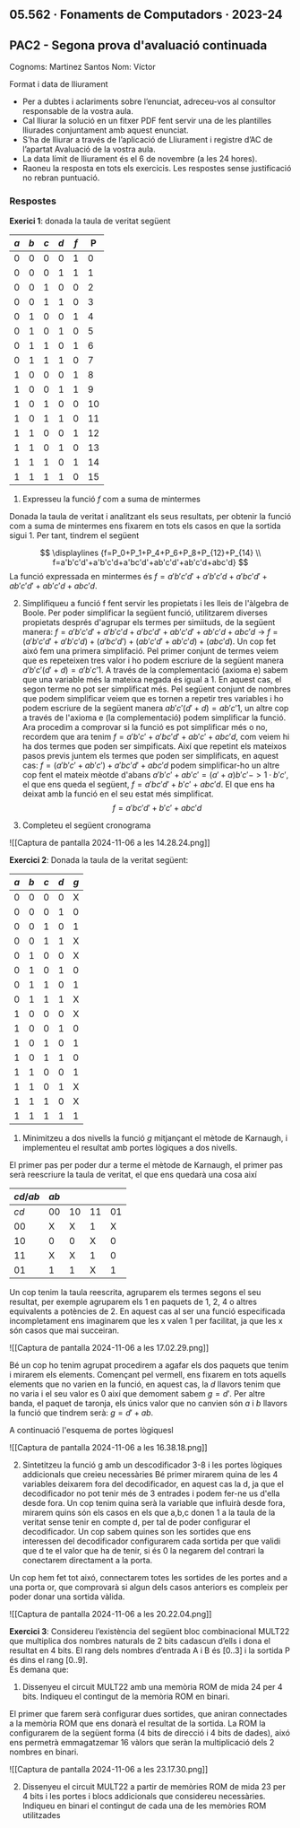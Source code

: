 ## 05.562 · Fonaments de Computadors · 2023-24  
## PAC2 - Segona prova d'avaluació continuada  

Cognoms: Martinez Santos
Nom: Víctor

Format i data de lliurament  
- Per a dubtes i aclariments sobre l’enunciat, adreceu-vos al consultor responsable de la vostra aula. 
- Cal lliurar la solució en un fitxer PDF fent servir una de les plantilles lliurades conjuntament amb aquest enunciat.
- S’ha de lliurar a través de l’aplicació de Lliurament i registre d’AC de l’apartat Avaluació de la vostra aula. 
- La data límit de lliurament és el 6 de novembre (a les 24 hores).  
- Raoneu la resposta en tots els exercicis. Les respostes sense justificació no rebran puntuació.  
### Respostes

**Exerici 1**: donada la taula de veritat següent


| $a$ | $b$ | $c$ | $d$ | $f$ | P   |
| --- | --- | --- | --- | --- | --- |
| 0   | 0   | 0   | 0   | 1   | 0   |
| 0   | 0   | 0   | 1   | 1   | 1   |
| 0   | 0   | 1   | 0   | 0   | 2   |
| 0   | 0   | 1   | 1   | 0   | 3   |
| 0   | 1   | 0   | 0   | 1   | 4   |
| 0   | 1   | 0   | 1   | 0   | 5   |
| 0   | 1   | 1   | 0   | 1   | 6   |
| 0   | 1   | 1   | 1   | 0   | 7   |
| 1   | 0   | 0   | 0   | 1   | 8   |
| 1   | 0   | 0   | 1   | 1   | 9   |
| 1   | 0   | 1   | 0   | 0   | 10  |
| 1   | 0   | 1   | 1   | 0   | 11  |
| 1   | 1   | 0   | 0   | 1   | 12  |
| 1   | 1   | 0   | 1   | 0   | 13  |
| 1   | 1   | 1   | 0   | 1   | 14  |
| 1   | 1   | 1   | 1   | 0   | 15  |
1.  Expresseu la funció $f$ com a suma de mintermes

Donada la taula de veritat i analitzant els seus resultats, per obtenir la funció com a suma de mintermes ens fixarem en tots els casos en que la sortida sigui 1. Per tant, tindrem el següent

$$
\displaylines {f=P_0+P_1+P_4+P_6+P_8+P_{12}+P_{14} \\ f=a'b'c'd'+a'b'c'd+a'bc'd'+ab'c'd'+ab'c'd+abc'd}
$$
La funció expressada en mintermes és $f=a'b'c'd'+a'b'c'd+a'bc'd'+ab'c'd'+ab'c'd+abc'd$.

2. Simplifiqueu a funció f fent servir les propietats i les lleis de l'àlgebra de Boole.
Per poder simplificar la següent funció, utilitzarem diverses propietats després d'agrupar els termes per simiituds, de la següent manera:  $f=a'b'c'd'+a'b'c'd+a'bc'd'+ab'c'd'+ab'c'd+abc'd$ -> $f=(a'b'c'd'+a'b'c'd)+(a'bc'd')+(ab'c'd'+ab'c'd)+(abc'd)$. Un cop fet aixó fem una primera simplifació. Pel primer conjunt de termes veiem que es repeteixen tres valor i ho podem escriure de la següent manera $a'b'c'(d'+d)=a'b'c'1$. A través de la complementació (axioma e) sabem que una variable més la mateixa negada és igual a 1.  En aquest cas, el segon terme no pot ser simplificat més. Pel següent conjunt de nombres que podem simplificar veiem que es tornen a repetir tres variables i ho podem escriure de la següent manera $ab'c'(d'+d)=ab'c'1$, un altre cop a través de l'axioma e (la complementació) podem simplificar la funció. Ara procedim a comprovar si la funció es pot simplificar més o no, recordem que ara tenim $f=a'b'c'+a'bc'd'+ab'c'+abc'd$, com veiem hi ha dos termes que poden ser simpificats. Així que repetint els mateixos pasos previs juntem els termes que poden ser simplificats, en aquest cas: $f=(a'b'c'+ab'c')+a'bc'd'+abc'd$ podem simplificar-ho un altre cop fent el mateix mèotde d'abans $a'b'c'+ab'c'=(a'+a)b'c'->1·b'c'$, el que ens queda el següent, $f=a'bc'd'+b'c'+abc'd$. El que ens ha deixat amb la funció en el seu estat més simplificat. 
$$f=a'bc'd'+b'c'+abc'd$$

3. Completeu el següent cronograma


![[Captura de pantalla 2024-11-06 a les 14.28.24.png]]


**Exercici 2**: Donada la taula de la veritat següent:

| $a$ | $b$ | $c$ | $d$ | $g$ |
| --- | --- | --- | --- | --- |
| 0   | 0   | 0   | 0   | X   |
| 0   | 0   | 0   | 1   | 0   |
| 0   | 0   | 1   | 0   | 1   |
| 0   | 0   | 1   | 1   | X   |
| 0   | 1   | 0   | 0   | X   |
| 0   | 1   | 0   | 1   | 0   |
| 0   | 1   | 1   | 0   | 1   |
| 0   | 1   | 1   | 1   | X   |
| 1   | 0   | 0   | 0   | X   |
| 1   | 0   | 0   | 1   | 0   |
| 1   | 0   | 1   | 0   | 1   |
| 1   | 0   | 1   | 1   | 0   |
| 1   | 1   | 0   | 0   | 1   |
| 1   | 1   | 0   | 1   | X   |
| 1   | 1   | 1   | 0   | X   |
| 1   | 1   | 1   | 1   | 1   |

1. Minimitzeu a dos nivells la funció $g$ mitjançant el mètode de Karnaugh, i implementeu el resultat amb portes lògiques a dos nivells.


El primer pas per poder dur a terme el mètode de Karnaugh, el primer pas serà reescriure la taula de veritat, el que ens quedarà una cosa així

| $cd/ab$ | $ab$ |     |     |     |
| ------- | ---- | --- | --- | --- |
| $cd$    | 00   | 10  | 11  | 01  |
| 00      | X    | X   | 1   | X   |
| 10      | 0    | 0   | X   | 0   |
| 11      | X    | X   | 1   | 0   |
| 01      | 1    | 1   | X   | 1   |

Un cop tenim la taula reescrita, agruparem els termes segons el seu resultat, per exemple agruparem els 1 en paquets de 1, 2, 4 o altres equivalents a potències de 2. En aquest cas al ser una funció especificada incompletament ens imaginarem que les x valen 1 per facilitat, ja que les x són casos que mai succeiran.

![[Captura de pantalla 2024-11-06 a les 17.02.29.png]]



Bé un cop ho tenim agrupat procedirem a agafar els dos paquets que tenim i mirarem els elements. Començant pel vermell, ens fixarem en tots aquells elements que no varien en la funció, en aquest cas, la $d$ llavors tenim que no varia i el seu valor es 0 així que demoment sabem $g=d'$. Per altre banda, el paquet de taronja, els únics valor que no canvien són $a$ i $b$ llavors la funció que tindrem serà: $g=d'+ab$. 

A continuació l'esquema de portes lògiquesl

![[Captura de pantalla 2024-11-06 a les 16.38.18.png]]

2. Sintetitzeu la funció g amb un descodificador 3-8 i les portes lògiques addicionals que creieu necessàries
Bé primer mirarem quina de les 4 variables deixarem fora del decodificador, en aquest cas la d, ja que el decodificador no pot tenir més de 3 entrades i podem fer-ne us d'ella desde fora. Un cop tenim quina serà la variable que influirà desde fora, mirarem quins són els casos en els que a,b,c donen 1 a la taula de la veritat sense tenir en compte d, per tal de poder configurar el decodificador. Un cop sabem quines son les sortides que ens interessen del decodificador configurarem cada sortida per que validi que d te el valor que ha de tenir, si és 0 la negarem del contrari la conectarem directament a la porta. 

Un cop hem fet tot aixó, connectarem totes les sortides de les portes and a una porta or, que comprovarà si algun dels casos anteriors es compleix per poder donar una sortida vàlida.

![[Captura de pantalla 2024-11-06 a les 20.22.04.png]]


**Exercici 3**: Considereu l’existència del següent bloc combinacional MULT22 que multiplica dos  nombres naturals de 2 bits cadascun d’ells i dona el resultat en 4 bits. El rang dels nombres d’entrada A i B és [0..3] i la sortida P és dins el rang [0..9].  
Es demana que:

1. Dissenyeu el circuit MULT22 amb una memòria ROM de mida 24 per 4  
bits. Indiqueu el contingut de la memòria ROM en binari.

El primer que farem serà configurar dues sortides, que aniran connectades a la memòria ROM que ens donarà el resultat de la sortida. La ROM la configurarem de la següent forma (4 bits de direcció i 4 bits de dades), aixó ens permetrà emmagatzemar 16 vàlors que seràn la multiplicació dels 2 nombres en binari. 

![[Captura de pantalla 2024-11-06 a les 23.17.30.png]]

2. Dissenyeu el circuit MULT22 a partir de memòries ROM de mida 23 per 4 bits i les portes i blocs addicionals que considereu necessàries. Indiqueu en binari el contingut de cada una de les memòries ROM utilitzades







